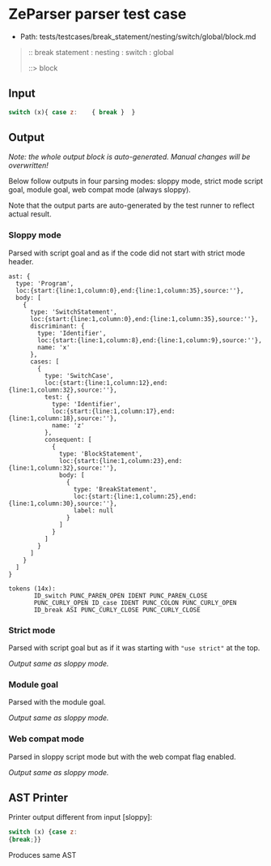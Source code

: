 # ZeParser parser test case

- Path: tests/testcases/break_statement/nesting/switch/global/block.md

> :: break statement : nesting : switch : global
>
> ::> block

## Input

`````js
switch (x){ case z:    { break }  }
`````

## Output

_Note: the whole output block is auto-generated. Manual changes will be overwritten!_

Below follow outputs in four parsing modes: sloppy mode, strict mode script goal, module goal, web compat mode (always sloppy).

Note that the output parts are auto-generated by the test runner to reflect actual result.

### Sloppy mode

Parsed with script goal and as if the code did not start with strict mode header.

`````
ast: {
  type: 'Program',
  loc:{start:{line:1,column:0},end:{line:1,column:35},source:''},
  body: [
    {
      type: 'SwitchStatement',
      loc:{start:{line:1,column:0},end:{line:1,column:35},source:''},
      discriminant: {
        type: 'Identifier',
        loc:{start:{line:1,column:8},end:{line:1,column:9},source:''},
        name: 'x'
      },
      cases: [
        {
          type: 'SwitchCase',
          loc:{start:{line:1,column:12},end:{line:1,column:32},source:''},
          test: {
            type: 'Identifier',
            loc:{start:{line:1,column:17},end:{line:1,column:18},source:''},
            name: 'z'
          },
          consequent: [
            {
              type: 'BlockStatement',
              loc:{start:{line:1,column:23},end:{line:1,column:32},source:''},
              body: [
                {
                  type: 'BreakStatement',
                  loc:{start:{line:1,column:25},end:{line:1,column:30},source:''},
                  label: null
                }
              ]
            }
          ]
        }
      ]
    }
  ]
}

tokens (14x):
       ID_switch PUNC_PAREN_OPEN IDENT PUNC_PAREN_CLOSE
       PUNC_CURLY_OPEN ID_case IDENT PUNC_COLON PUNC_CURLY_OPEN
       ID_break ASI PUNC_CURLY_CLOSE PUNC_CURLY_CLOSE
`````

### Strict mode

Parsed with script goal but as if it was starting with `"use strict"` at the top.

_Output same as sloppy mode._

### Module goal

Parsed with the module goal.

_Output same as sloppy mode._

### Web compat mode

Parsed in sloppy script mode but with the web compat flag enabled.

_Output same as sloppy mode._

## AST Printer

Printer output different from input [sloppy]:

````js
switch (x) {case z:
{break;}}
````

Produces same AST
